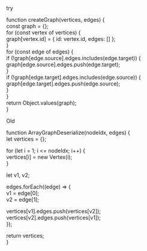 try

function createGraph(vertices, edges) {  
const graph = {};  
for (const vertex of vertices) {  
graph[vertex.id] = { id: vertex.id, edges: [] };  
}  
for (const edge of edges) {  
if (!graph[edge.source].edges.includes(edge.target)) {  
graph[edge.source].edges.push(edge.target);  
}  
if (!graph[edge.target].edges.includes(edge.source)) {  
graph[edge.target].edges.push(edge.source);  
}  
}  
return Object.values(graph);  
}



Old 

function ArrayGraphDeserialize(nodeIdx, edges) {  
let vertices = {};  
  
for (let i = 1; i <= nodeIdx; i++) {  
vertices[i] = new Vertex(i);  
}  
  
let v1, v2;  
  
edges.forEach((edge) => {  
v1 = edge[0];  
v2 = edge[1];  
  
vertices[v1].edges.push(vertices[v2]);  
vertices[v2].edges.push(vertices[v1]);  
});  
  
return vertices;  
}